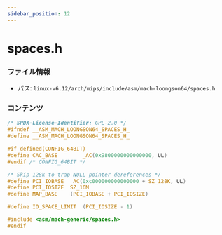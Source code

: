```yaml
---
sidebar_position: 12
---
```

# spaces.h

### ファイル情報

- パス: `linux-v6.12/arch/mips/include/asm/mach-loongson64/spaces.h`

### コンテンツ

```h
/* SPDX-License-Identifier: GPL-2.0 */
#ifndef __ASM_MACH_LOONGSON64_SPACES_H_
#define __ASM_MACH_LOONGSON64_SPACES_H_

#if defined(CONFIG_64BIT)
#define CAC_BASE        _AC(0x9800000000000000, UL)
#endif /* CONFIG_64BIT */

/* Skip 128k to trap NULL pointer dereferences */
#define PCI_IOBASE	_AC(0xc000000000000000 + SZ_128K, UL)
#define PCI_IOSIZE	SZ_16M
#define MAP_BASE	(PCI_IOBASE + PCI_IOSIZE)

#define IO_SPACE_LIMIT  (PCI_IOSIZE - 1)

#include <asm/mach-generic/spaces.h>
#endif

```
